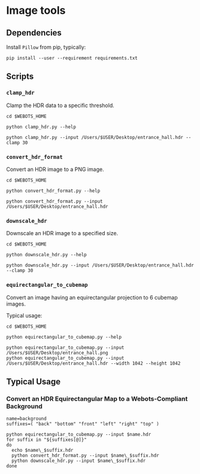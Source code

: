 # Image tools

## Dependencies

Install `Pillow` from pip, typically:

```shell
pip install --user --requirement requirements.txt
```

## Scripts

### `clamp_hdr`

Clamp the HDR data to a specific threshold.

```shell
cd $WEBOTS_HOME

python clamp_hdr.py --help

python clamp_hdr.py --input /Users/$USER/Desktop/entrance_hall.hdr --clamp 30
```

### `convert_hdr_format`

Convert an HDR image to a PNG image.

```shell
cd $WEBOTS_HOME

python convert_hdr_format.py --help

python convert_hdr_format.py --input /Users/$USER/Desktop/entrance_hall.hdr
```

### `downscale_hdr`

Downscale an HDR image to a specified size.

```shell
cd $WEBOTS_HOME

python downscale_hdr.py --help

python downscale_hdr.py --input /Users/$USER/Desktop/entrance_hall.hdr --clamp 30
```

### `equirectangular_to_cubemap`

Convert an image having an equirectangular projection to 6 cubemap images.

Typical usage:

```shell
cd $WEBOTS_HOME

python equirectangular_to_cubemap.py --help

python equirectangular_to_cubemap.py --input /Users/$USER/Desktop/entrance_hall.png
python equirectangular_to_cubemap.py --input /Users/$USER/Desktop/entrance_hall.hdr --width 1042 --height 1042
```

## Typical Usage

### Convert an HDR Equirectangular Map to a Webots-Compliant Background

```shell
name=background
suffixes=( "back" "bottom" "front" "left" "right" "top" )

python equirectangular_to_cubemap.py --input $name.hdr
for suffix in "${suffixes[@]}"
do
  echo $name\_$suffix.hdr
  python convert_hdr_format.py --input $name\_$suffix.hdr
  python downscale_hdr.py --input $name\_$suffix.hdr
done
```
